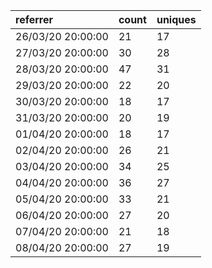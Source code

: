 | referrer          | count | uniques |
| :---------------- | :---- | :------ |
| 26/03/20 20:00:00 | 21    | 17      |
| 27/03/20 20:00:00 | 30    | 28      |
| 28/03/20 20:00:00 | 47    | 31      |
| 29/03/20 20:00:00 | 22    | 20      |
| 30/03/20 20:00:00 | 18    | 17      |
| 31/03/20 20:00:00 | 20    | 19      |
| 01/04/20 20:00:00 | 18    | 17      |
| 02/04/20 20:00:00 | 26    | 21      |
| 03/04/20 20:00:00 | 34    | 25      |
| 04/04/20 20:00:00 | 36    | 27      |
| 05/04/20 20:00:00 | 33    | 21      |
| 06/04/20 20:00:00 | 27    | 20      |
| 07/04/20 20:00:00 | 21    | 18      |
| 08/04/20 20:00:00 | 27    | 19      |
